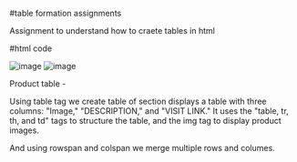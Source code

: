 #table formation assignments

Assignment to understand how to craete tables in html

#html code

![image](https://github.com/sanketmahadik191/table_assignment/assets/125791466/31626502-3ad7-4673-a5d5-0271cdad0279)
![image](https://github.com/sanketmahadik191/table_assignment/assets/125791466/3cb9ea03-9312-4095-b2e7-a4d17d635f3f)

Product table -

Using table tag we create table of section displays a table with three columns: "Image," "DESCRIPTION," and "VISIT LINK." 
It uses the "table, tr, th, and td" tags to structure the table, and the img tag to display product images.

And using rowspan and colspan we merge multiple rows and columes.

